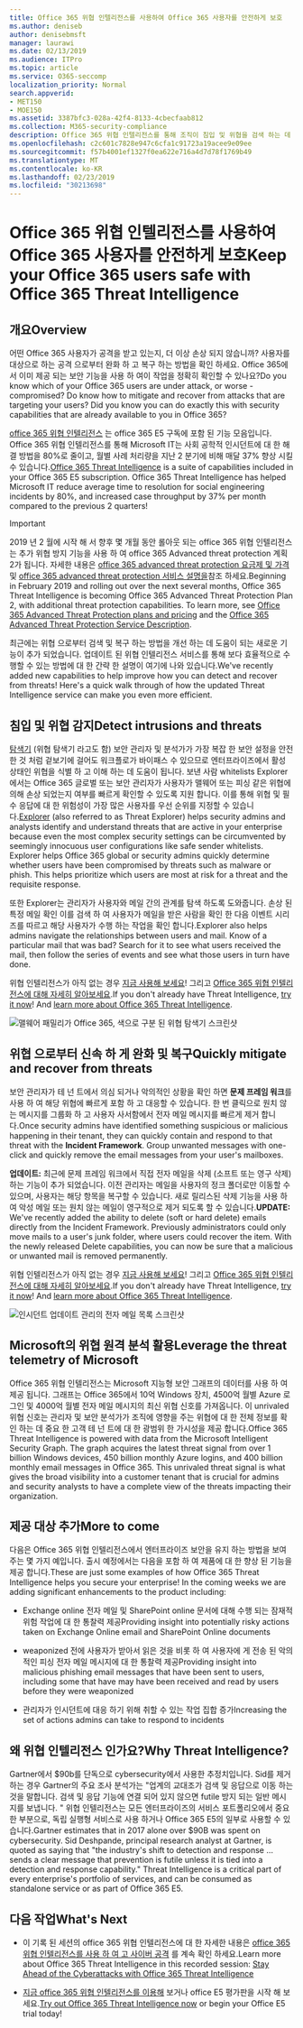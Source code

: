 ```yaml
---
title: Office 365 위협 인텔리전스를 사용하여 Office 365 사용자를 안전하게 보호
ms.author: deniseb
author: denisebmsft
manager: laurawi
ms.date: 02/13/2019
ms.audience: ITPro
ms.topic: article
ms.service: O365-seccomp
localization_priority: Normal
search.appverid:
- MET150
- MOE150
ms.assetid: 3387bfc3-028a-42f4-8133-4cbecfaab812
ms.collection: M365-security-compliance
description: Office 365 위협 인텔리전스를 통해 조직이 침입 및 위협을 검색 하는 데 도움을 주는 방법 및 위협 으로부터 신속 하 게 완화 및 복구할 수 있는 방법을 알아봅니다.
ms.openlocfilehash: c2c601c7828e947c6cfa1c91723a19acee9e09ee
ms.sourcegitcommit: f57b4001ef1327f0ea622e716a4d7d78f1769b49
ms.translationtype: MT
ms.contentlocale: ko-KR
ms.lasthandoff: 02/23/2019
ms.locfileid: "30213698"
---
```

# <a name="keep-your-office-365-users-safe-with-office-365-threat-intelligence"></a><span data-ttu-id="e701b-103">Office 365 위협 인텔리전스를 사용하여 Office 365 사용자를 안전하게 보호</span><span class="sxs-lookup"><span data-stu-id="e701b-103">Keep your Office 365 users safe with Office 365 Threat Intelligence</span></span>

## <a name="overview"></a><span data-ttu-id="e701b-104">개요</span><span class="sxs-lookup"><span data-stu-id="e701b-104">Overview</span></span>

<span data-ttu-id="e701b-p101">어떤 Office 365 사용자가 공격을 받고 있는지, 더 이상 손상 되지 않습니까? 사용자를 대상으로 하는 공격 으로부터 완화 하 고 복구 하는 방법을 확인 하세요. Office 365에서 이미 제공 되는 보안 기능을 사용 하 여이 작업을 정확히 확인할 수 있나요?</span><span class="sxs-lookup"><span data-stu-id="e701b-p101">Do you know which of your Office 365 users are under attack, or worse - compromised? Do know how to mitigate and recover from attacks that are targeting your users? Did you know you can do exactly this with security capabilities that are already available to you in Office 365?</span></span> 
  
<span data-ttu-id="e701b-p102">[office 365 위협 인텔리전스](office-365-ti.md) 는 office 365 E5 구독에 포함 된 기능 모음입니다. Office 365 위협 인텔리전스를 통해 Microsoft IT는 사회 공학적 인시던트에 대 한 해결 방법을 80%로 줄이고, 월별 사례 처리량을 지난 2 분기에 비해 매달 37% 향상 시킬 수 있습니다.</span><span class="sxs-lookup"><span data-stu-id="e701b-p102">[Office 365 Threat Intelligence](office-365-ti.md) is a suite of capabilities included in your Office 365 E5 subscription. Office 365 Threat Intelligence has helped Microsoft IT reduce average time to resolution for social engineering incidents by 80%, and increased case throughput by 37% per month compared to the previous 2 quarters!</span></span> 

> [!IMPORTANT]
> <span data-ttu-id="e701b-p103">2019 년 2 월에 시작 해 서 향후 몇 개월 동안 롤아웃 되는 office 365 위협 인텔리전스는 추가 위협 방지 기능을 사용 하 여 office 365 Advanced threat protection 계획 2가 됩니다. 자세한 내용은 [office 365 advanced threat protection 요금제 및 가격](https://products.office.com/exchange/advance-threat-protection) 및 [office 365 advanced threat protection 서비스 설명을](https://docs.microsoft.com/office365/servicedescriptions/office-365-advanced-threat-protection-service-description)참조 하세요.</span><span class="sxs-lookup"><span data-stu-id="e701b-p103">Beginning in February 2019 and rolling out over the next several months, Office 365 Threat Intelligence is becoming Office 365 Advanced Threat Protection Plan 2, with additional threat protection capabilities. To learn more, see [Office 365 Advanced Threat Protection plans and pricing](https://products.office.com/exchange/advance-threat-protection) and the [Office 365 Advanced Threat Protection Service Description](https://docs.microsoft.com/office365/servicedescriptions/office-365-advanced-threat-protection-service-description).</span></span>
  
<span data-ttu-id="e701b-p104">최근에는 위협 으로부터 검색 및 복구 하는 방법을 개선 하는 데 도움이 되는 새로운 기능이 추가 되었습니다. 업데이트 된 위협 인텔리전스 서비스를 통해 보다 효율적으로 수행할 수 있는 방법에 대 한 간략 한 설명이 여기에 나와 있습니다.</span><span class="sxs-lookup"><span data-stu-id="e701b-p104">We've recently added new capabilities to help improve how you can detect and recover from threats! Here's a quick walk through of how the updated Threat Intelligence service can make you even more efficient.</span></span>
  
## <a name="detect-intrusions-and-threats"></a><span data-ttu-id="e701b-114">침입 및 위협 감지</span><span class="sxs-lookup"><span data-stu-id="e701b-114">Detect intrusions and threats</span></span>

<span data-ttu-id="e701b-p105">[탐색기](use-explorer-in-security-and-compliance.md) (위협 탐색기 라고도 함) 보안 관리자 및 분석가가 가장 복잡 한 보안 설정을 안전한 것 처럼 겉보기에 걸어도 워크플로가 바이패스 수 있으므로 엔터프라이즈에서 활성 상태인 위협을 식별 하 고 이해 하는 데 도움이 됩니다. 보낸 사람 whitelists Explorer에서는 Office 365 글로벌 또는 보안 관리자가 사용자가 맬웨어 또는 피싱 같은 위협에 의해 손상 되었는지 여부를 빠르게 확인할 수 있도록 지원 합니다. 이를 통해 위협 및 필수 응답에 대 한 위험성이 가장 많은 사용자를 우선 순위를 지정할 수 있습니다.</span><span class="sxs-lookup"><span data-stu-id="e701b-p105">[Explorer](use-explorer-in-security-and-compliance.md) (also referred to as Threat Explorer) helps security admins and analysts identify and understand threats that are active in your enterprise because even the most complex security settings can be circumvented by seemingly innocuous user configurations like safe sender whitelists. Explorer helps Office 365 global or security admins quickly determine whether users have been compromised by threats such as malware or phish. This helps prioritize which users are most at risk for a threat and the requisite response.</span></span> 
  
<span data-ttu-id="e701b-p106">또한 Explorer는 관리자가 사용자와 메일 간의 관계를 탐색 하도록 도와줍니다. 손상 된 특정 메일 확인 이를 검색 하 여 사용자가 메일을 받은 사람을 확인 한 다음 이벤트 시리즈를 따르고 해당 사용자가 수행 하는 작업을 확인 합니다.</span><span class="sxs-lookup"><span data-stu-id="e701b-p106">Explorer also helps admins navigate the relationships between users and mail. Know of a particular mail that was bad? Search for it to see what users received the mail, then follow the series of events and see what those users in turn have done.</span></span>

<span data-ttu-id="e701b-p107">위협 인텔리전스가 아직 없는 경우 [지금 사용해 보세요](https://aka.ms/tryo365threatintel3)! 그리고 [Office 365 위협 인텔리전스에 대해 자세히 알아보세요](https://aka.ms/readmoreabouto365threatintel).</span><span class="sxs-lookup"><span data-stu-id="e701b-p107">If you don't already have Threat Intelligence, [try it now](https://aka.ms/tryo365threatintel3)! And [learn more about Office 365 Threat Intelligence](https://aka.ms/readmoreabouto365threatintel).</span></span>
  
![맬웨어 패밀리가 Office 365, 색으로 구분 된 위협 탐색기 스크린샷](media/591338dd-252a-437d-b5f2-87aa42e74b0c.png)
  
## <a name="quickly-mitigate-and-recover-from-threats"></a><span data-ttu-id="e701b-124">위협 으로부터 신속 하 게 완화 및 복구</span><span class="sxs-lookup"><span data-stu-id="e701b-124">Quickly mitigate and recover from threats</span></span>

<span data-ttu-id="e701b-p108">보안 관리자가 테 넌 트에서 의심 되거나 악의적인 상황을 확인 하면 **문제 프레임 워크**를 사용 하 여 해당 위협에 빠르게 포함 하 고 대응할 수 있습니다. 한 번 클릭으로 원치 않는 메시지를 그룹화 하 고 사용자 사서함에서 전자 메일 메시지를 빠르게 제거 합니다.</span><span class="sxs-lookup"><span data-stu-id="e701b-p108">Once security admins have identified something suspicious or malicious happening in their tenant, they can quickly contain and respond to that threat with the **Incident Framework**. Group unwanted messages with one-click and quickly remove the email messages from your user's mailboxes.</span></span> 
  
 <span data-ttu-id="e701b-p109">**업데이트:** 최근에 문제 프레임 워크에서 직접 전자 메일을 삭제 (소프트 또는 영구 삭제) 하는 기능이 추가 되었습니다. 이전 관리자는 메일을 사용자의 정크 폴더로만 이동할 수 있으며, 사용자는 해당 항목을 복구할 수 있습니다. 새로 릴리스된 삭제 기능을 사용 하 여 악성 메일 또는 원치 않는 메일이 영구적으로 제거 되도록 할 수 있습니다.</span><span class="sxs-lookup"><span data-stu-id="e701b-p109">**UPDATE:** We've recently added the ability to delete (soft or hard delete) emails directly from the Incident Framework. Previously administrators could only move mails to a user's junk folder, where users could recover the item. With the newly released Delete capabilities, you can now be sure that a malicious or unwanted mail is removed permanently.</span></span> 
  
<span data-ttu-id="e701b-p110">위협 인텔리전스가 아직 없는 경우 [지금 사용해 보세요](https://aka.ms/tryo365threatintel3)! 그리고 [Office 365 위협 인텔리전스에 대해 자세히 알아보세요](https://aka.ms/readmoreabouto365threatintel).</span><span class="sxs-lookup"><span data-stu-id="e701b-p110">If you don't already have Threat Intelligence, [try it now](https://aka.ms/tryo365threatintel3)! And [learn more about Office 365 Threat Intelligence](https://aka.ms/readmoreabouto365threatintel).</span></span>
  
![인시던트 업데이트 관리의 전자 메일 목록 스크린샷](media/9d8452d3-d8d2-4b26-81f9-76396e08dd17.png)
  
## <a name="leverage-the-threat-telemetry-of-microsoft"></a><span data-ttu-id="e701b-133">Microsoft의 위협 원격 분석 활용</span><span class="sxs-lookup"><span data-stu-id="e701b-133">Leverage the threat telemetry of Microsoft</span></span>

<span data-ttu-id="e701b-p111">Office 365 위협 인텔리전스는 Microsoft 지능형 보안 그래프의 데이터를 사용 하 여 제공 됩니다. 그래프는 Office 365에서 10억 Windows 장치, 4500억 월별 Azure 로그인 및 4000억 월별 전자 메일 메시지의 최신 위협 신호를 가져옵니다. 이 unrivaled 위협 신호는 관리자 및 보안 분석가가 조직에 영향을 주는 위협에 대 한 전체 정보를 확인 하는 데 중요 한 고객 테 넌 트에 대 한 광범위 한 가시성을 제공 합니다.</span><span class="sxs-lookup"><span data-stu-id="e701b-p111">Office 365 Threat Intelligence is powered with data from the Microsoft Intelligent Security Graph. The graph acquires the latest threat signal from over 1 billion Windows devices, 450 billion monthly Azure logins, and 400 billion monthly email messages in Office 365. This unrivaled threat signal is what gives the broad visibility into a customer tenant that is crucial for admins and security analysts to have a complete view of the threats impacting their organization.</span></span> 
  
## <a name="more-to-come"></a><span data-ttu-id="e701b-137">제공 대상 추가</span><span class="sxs-lookup"><span data-stu-id="e701b-137">More to come</span></span>

<span data-ttu-id="e701b-p112">다음은 Office 365 위협 인텔리전스에서 엔터프라이즈 보안을 유지 하는 방법을 보여 주는 몇 가지 예입니다. 출시 예정에서는 다음을 포함 하 여 제품에 대 한 향상 된 기능을 제공 합니다.</span><span class="sxs-lookup"><span data-stu-id="e701b-p112">These are just some examples of how Office 365 Threat Intelligence helps you secure your enterprise! In the coming weeks we are adding significant enhancements to the product including:</span></span>
  
- <span data-ttu-id="e701b-140">Exchange online 전자 메일 및 SharePoint online 문서에 대해 수행 되는 잠재적 위험 작업에 대 한 통찰력 제공</span><span class="sxs-lookup"><span data-stu-id="e701b-140">Providing insight into potentially risky actions taken on Exchange Online email and SharePoint Online documents</span></span>
    
- <span data-ttu-id="e701b-141">weaponized 전에 사용자가 받아서 읽은 것을 비롯 하 여 사용자에 게 전송 된 악의적인 피싱 전자 메일 메시지에 대 한 통찰력 제공</span><span class="sxs-lookup"><span data-stu-id="e701b-141">Providing insight into malicious phishing email messages that have been sent to users, including some that have may have been received and read by users before they were weaponized</span></span>
    
- <span data-ttu-id="e701b-142">관리자가 인시던트에 대응 하기 위해 취할 수 있는 작업 집합 증가</span><span class="sxs-lookup"><span data-stu-id="e701b-142">Increasing the set of actions admins can take to respond to incidents</span></span>
    
## <a name="why-threat-intelligence"></a><span data-ttu-id="e701b-143">왜 위협 인텔리전스 인가요?</span><span class="sxs-lookup"><span data-stu-id="e701b-143">Why Threat Intelligence?</span></span>

<span data-ttu-id="e701b-p113">Gartner에서 $90b를 단독으로 cybersecurity에서 사용한 추정치입니다. Sid를 제거 하는 경우 Gartner의 주요 조사 분석가는 "업계의 교대조가 검색 및 응답으로 이동 하는 것을 말합니다. 검색 및 응답 기능에 연결 되어 있지 않으면 futile 방지 되는 일반 메시지를 보냅니다. " 위협 인텔리전스는 모든 엔터프라이즈의 서비스 포트폴리오에서 중요 한 부분으로, 독립 실행형 서비스로 사용 하거나 Office 365 E5의 일부로 사용할 수 있습니다.</span><span class="sxs-lookup"><span data-stu-id="e701b-p113">Gartner estimates that in 2017 alone over $90B was spent on cybersecurity. Sid Deshpande, principal research analyst at Gartner, is quoted as saying that "the industry's shift to detection and response … sends a clear message that prevention is futile unless it is tied into a detection and response capability." Threat Intelligence is a critical part of every enterprise's portfolio of services, and can be consumed as standalone service or as part of Office 365 E5.</span></span>
  
## <a name="whats-next"></a><span data-ttu-id="e701b-148">다음 작업</span><span class="sxs-lookup"><span data-stu-id="e701b-148">What's Next</span></span>

- <span data-ttu-id="e701b-149">이 기록 된 세션의 office 365 위협 인텔리전스에 대 한 자세한 내용은 [office 365 위협 인텔리전스를 사용 하 여 고 사이버 공격](https://myignite.microsoft.com/videos/53723) 를 계속 확인 하세요.</span><span class="sxs-lookup"><span data-stu-id="e701b-149">Learn more about Office 365 Threat Intelligence in this recorded session: [Stay Ahead of the Cyberattacks with Office 365 Threat Intelligence](https://myignite.microsoft.com/videos/53723)</span></span>
    
- <span data-ttu-id="e701b-150">[지금 office 365 위협 인텔리전스를 이용해](https://aka.ms/tryo365threatintel3) 보거나 office E5 평가판을 시작 해 보세요.</span><span class="sxs-lookup"><span data-stu-id="e701b-150">[Try out Office 365 Threat Intelligence now](https://aka.ms/tryo365threatintel3) or begin your Office E5 trial today!</span></span> 
    


